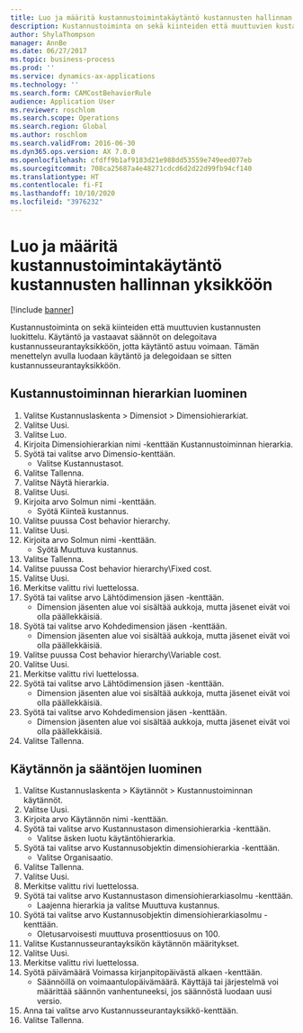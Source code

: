 ```yaml
---
title: Luo ja määritä kustannustoimintakäytäntö kustannusten hallinnan yksikköön
description: Kustannustoiminta on sekä kiinteiden että muuttuvien kustannusten luokittelu.
author: ShylaThompson
manager: AnnBe
ms.date: 06/27/2017
ms.topic: business-process
ms.prod: ''
ms.service: dynamics-ax-applications
ms.technology: ''
ms.search.form: CAMCostBehaviorRule
audience: Application User
ms.reviewer: roschlom
ms.search.scope: Operations
ms.search.region: Global
ms.author: roschlom
ms.search.validFrom: 2016-06-30
ms.dyn365.ops.version: AX 7.0.0
ms.openlocfilehash: cfdff9b1af9183d21e988dd53559e749eed077eb
ms.sourcegitcommit: 708ca25687a4e48271cdcd6d2d22d99fb94cf140
ms.translationtype: HT
ms.contentlocale: fi-FI
ms.lasthandoff: 10/10/2020
ms.locfileid: "3976232"
---
```

# <a name="create-and-assign-a-cost-behavior-policy-to-a-cost-control-unit"></a>Luo ja määritä kustannustoimintakäytäntö kustannusten hallinnan yksikköön

[!include [banner](../../includes/banner.md)]

Kustannustoiminta on sekä kiinteiden että muuttuvien kustannusten luokittelu. Käytäntö ja vastaavat säännöt on delegoitava kustannusseurantayksikköön, jotta käytäntö astuu voimaan. Tämän menettelyn avulla luodaan käytäntö ja delegoidaan se sitten kustannusseurantayksikköön.


## <a name="create-a-cost-behavior-hierarchy"></a>Kustannustoiminnan hierarkian luominen
1. Valitse Kustannuslaskenta > Dimensiot > Dimensiohierarkiat.
2. Valitse Uusi.
3. Valitse Luo.
4. Kirjoita Dimensiohierarkian nimi -kenttään Kustannustoiminnan hierarkia.
5. Syötä tai valitse arvo Dimensio-kenttään.
    * Valitse Kustannustasot.  
6. Valitse Tallenna.
7. Valitse Näytä hierarkia.
8. Valitse Uusi.
9. Kirjoita arvo Solmun nimi -kenttään.
    * Syötä Kiinteä kustannus.  
10. Valitse puussa Cost behavior hierarchy.
11. Valitse Uusi.
12. Kirjoita arvo Solmun nimi -kenttään.
    * Syötä Muuttuva kustannus.  
13. Valitse Tallenna.
14. Valitse puussa Cost behavior hierarchy\Fixed cost.
15. Valitse Uusi.
16. Merkitse valittu rivi luettelossa.
17. Syötä tai valitse arvo Lähtödimension jäsen -kenttään.
    * Dimension jäsenten alue voi sisältää aukkoja, mutta jäsenet eivät voi olla päällekkäisiä.  
18. Syötä tai valitse arvo Kohdedimension jäsen -kenttään.
    * Dimension jäsenten alue voi sisältää aukkoja, mutta jäsenet eivät voi olla päällekkäisiä.  
19. Valitse puussa Cost behavior hierarchy\Variable cost.
20. Valitse Uusi.
21. Merkitse valittu rivi luettelossa.
22. Syötä tai valitse arvo Lähtödimension jäsen -kenttään.
    * Dimension jäsenten alue voi sisältää aukkoja, mutta jäsenet eivät voi olla päällekkäisiä.  
23. Syötä tai valitse arvo Kohdedimension jäsen -kenttään.
    * Dimension jäsenten alue voi sisältää aukkoja, mutta jäsenet eivät voi olla päällekkäisiä.  
24. Valitse Tallenna.

## <a name="create-the-policy-and-rules"></a>Käytännön ja sääntöjen luominen
1. Valitse Kustannuslaskenta > Käytännöt > Kustannustoiminnan käytännöt.
2. Valitse Uusi.
3. Kirjoita arvo Käytännön nimi -kenttään.
4. Syötä tai valitse arvo Kustannustason dimensiohierarkia -kenttään.
    * Valitse äsken luotu käytäntöhierarkia.  
5. Syötä tai valitse arvo Kustannusobjektin dimensiohierarkia -kenttään.
    * Valitse Organisaatio.  
6. Valitse Tallenna.
7. Valitse Uusi.
8. Merkitse valittu rivi luettelossa.
9. Syötä tai valitse arvo Kustannustason dimensiohierarkiasolmu -kenttään.
    * Laajenna hierarkia ja valitse Muuttuva kustannus.  
10. Syötä tai valitse arvo Kustannusobjektin dimensiohierarkiasolmu -kenttään.
    * Oletusarvoisesti muuttuva prosenttiosuus on 100.  
11. Valitse Kustannusseurantayksikön käytännön määritykset.
12. Valitse Uusi.
13. Merkitse valittu rivi luettelossa.
14. Syötä päivämäärä Voimassa kirjanpitopäivästä alkaen -kenttään.
    * Säännöillä on voimaantulopäivämäärä. Käyttäjä tai järjestelmä voi määrittää säännön vanhentuneeksi, jos säännöstä luodaan uusi versio.  
15. Anna tai valitse arvo Kustannusseurantayksikkö-kenttään.
16. Valitse Tallenna.

